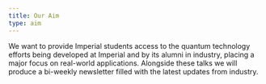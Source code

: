 ```yaml
---
title: Our Aim
type: aim
---
```


We want to provide Imperial students access to the quantum technology efforts being developed at Imperial and by its alumni in industry, placing a major focus on real-world applications. Alongside these talks we will produce a bi-weekly newsletter filled with the latest updates from industry.